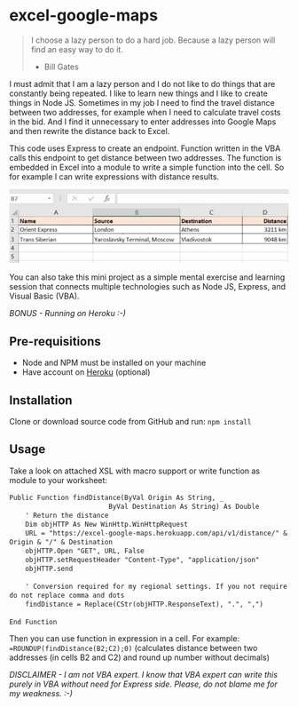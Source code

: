 # excel-google-maps
> I choose a lazy person to do a hard job. Because a lazy person will find an easy way to do it.
> - Bill Gates

I must admit that I am a lazy person and I do not like to do things that are constantly being repeated. I like to learn new things and I like to create things in Node JS. Sometimes in my job I need to find the travel distance between two addresses, for example when I need to calculate travel costs in the bid. And I find it unnecessary to enter addresses into Google Maps and then rewrite the distance back to Excel.

This code uses Express to create an endpoint. Function written in the VBA calls this endpoint to get distance between two addresses. The function is embedded in Excel into a module to write a simple function into the cell. So for example I can write expressions with distance results.

![Example usage in Excel](https://raw.githubusercontent.com/LabZoneSK/excel-google-maps/master/example/Excel-Sample.jpg)

You can also take this mini project as a simple mental exercise and learning session that connects multiple technologies such as Node JS, Express, and Visual Basic (VBA).

*BONUS - Running on Heroku :-)*

## Pre-requisitions
* Node and NPM must be installed on your machine
* Have account on [Heroku](https://www.heroku.com) (optional) 

## Installation
Clone or download source code from GitHub and run:
`npm install`

## Usage
Take a look on attached XSL with macro support or write function as module to your worksheet:
```vba
Public Function findDistance(ByVal Origin As String, _
                         ByVal Destination As String) As Double
    ' Return the distance
    Dim objHTTP As New WinHttp.WinHttpRequest
    URL = "https://excel-google-maps.herokuapp.com/api/v1/distance/" & Origin & "/" & Destination
    objHTTP.Open "GET", URL, False
    objHTTP.setRequestHeader "Content-Type", "application/json"
    objHTTP.send
    
    ' Conversion required for my regional settings. If you not require do not replace comma and dots
    findDistance = Replace(CStr(objHTTP.ResponseText), ".", ",")

End Function
```

Then you can use function in expression in a cell. For example:
`=ROUNDUP(findDistance(B2;C2);0)`
(calculates distance between two addresses (in cells B2 and C2) and round up number without decimals)

*DISCLAIMER - I am not VBA expert. I know that VBA expert can write this purely in VBA without need for Express side. Please, do not blame me for my weakness. :-)*